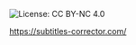 ![License: CC BY-NC 4.0](https://img.shields.io/badge/License-CC%20BY--NC%204.0-lightgrey.svg)

https://subtitles-corrector.com/
